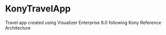 # KonyTravelApp
Travel app created using Visualizer Enterprise 8.0 following Kony Reference Architecture
